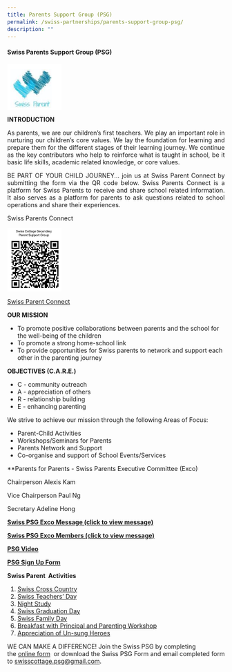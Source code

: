 ```yaml
---
title: Parents Support Group (PSG)
permalink: /swiss-partnerships/parents-support-group-psg/
description: ""
---
```

#### **Swiss Parents Support Group (PSG)**

<img src="/images/Swiss%20Partnerships/PSG-Crest.png" style="width:25%;float:left"><br clear="left">

**INTRODUCTION**

<p style="text-align: justify;">As parents, we are our children’s first teachers. We play an important role in nurturing our children’s core values. We lay the foundation for learning and prepare them for the different stages of their learning journey. We continue as the key contributors who help to reinforce what is taught in school, be it basic life skills, academic related knowledge, or core values.</p>

<p style="text-align: justify;">BE PART OF YOUR CHILD JOURNEY... join us at Swiss Parent Connect by submitting the form via the QR code below. Swiss Parents Connect is a platform for Swiss Parents to receive and share school related information. It also serves as a platform for parents to ask questions related to school operations and share their experiences.</p>

<p style="text-align: justify;">Swiss Parents Connect </p>


<img src="/images/Swiss%20Partnerships/PSG-QR-Code.jpg" style="width:25%;float:left"><br clear="left">

[Swiss Parent Connect](https://docs.google.com/forms/d/1fJXM49TpJbvKbAnVvCGxnefPSgQWP1yn7tXRYrums3g/viewform?edit_requested=true)


**OUR MISSION**

*   To promote positive collaborations between parents and the school for the well-being of the children
*   To promote a strong home-school link
*   To provide opportunities for Swiss parents to network and support each other in the parenting journey

**OBJECTIVES (C.A.R.E.)**

* C - community outreach
* A - appreciation of others
* R - relationship building
* E - enhancing parenting

We strive to achieve our mission through the following Areas of Focus:

*   Parent-Child Activities
*   Workshops/Seminars for Parents
*   Parents Network and Support
*   Co-organise and support of School Events/Services

**Parents for Parents - Swiss Parents Executive Committee (Exco)



Chairperson               Alexis Kam 

Vice Chairperson       Paul Ng 

Secretary                   Adeline Hong 




**[Swiss PSG Exco Message (click to view message)](/files/PSG/Swiss-PSG-Exco-Message-.pdf)** 

**[Swiss PSG Exco Members (click to view message)](/files/PSG/Swiss-PSG-Exco-Members-2022.pdf)** 

[**PSG Video**](https://onedrive.live.com/?authkey=%21AGzVsrwoJb4N1Cw&cid=CCC66450AF79773E&id=CCC66450AF79773E%214955&parId=root&o=OneUp)

[**PSG Sign Up Form**](https://docs.google.com/forms/d/e/1FAIpQLSdnNUh5cYIODBT4jEMMqphJSoaYb_yfqieJSaigzYmUIdIkpg/viewform)

**Swiss Parent  Activities**

1.  [Swiss Cross Country](/files/PSG/04_Parents-Support-Group-Website_Swiss-Parent-Activities_Swiss-Cross-Country.pdf)
2.  [Swiss Teachers’ Day](/files/PSG/Teachers-Day-2021-resent.pdf)
3.  [Night Study](/files/PSG/04_Parents-Support-Group-Website_Swiss-Parent-Activities_Night-Study.pdf)
4.  [Swiss Graduation Day](/files/PSG/Graduation-Day-2021-1.pdf) 
5.  [Swiss Family Day](/files/PSG/04_Parents-Support-Group-Website_Swiss-Parent-Activities_Family-Day.pdf)
6.  [Breakfast with Principal and Parenting Workshop](/files/PSG/04_Parents-Support-Group-Website_Swiss-Parent-Activities_BwP_Parent-workshop.pdf)
7.  [Appreciation of Un-sung Heroes](/files/PSG/Heroes-of-Swiss-2021.pdf)

WE CAN MAKE A DIFFERENCE! Join the Swiss PSG by completing the [online form](https://docs.google.com/forms/d/e/1FAIpQLSdnNUh5cYIODBT4jEMMqphJSoaYb_yfqieJSaigzYmUIdIkpg/viewform)  or download the Swiss PSG Form and email completed form to [swisscottage.psg@gmail.com](mailto:swisscottage.psg@gmail.com).